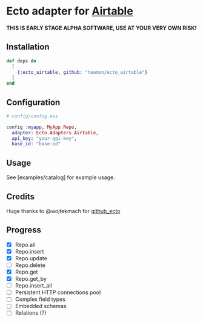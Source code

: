 # Ecto adapter for [Airtable](https://airtable.com/)

**THIS IS EARLY STAGE ALPHA SOFTWARE, USE AT YOUR VERY OWN RISK!**


## Installation

```elixir
def deps do
  [
    {:ecto_airtable, github: "teamon/ecto_airtable"}
  ]
end
```

## Configuration

```elixir
# config/config.exs

config :myapp, MyApp.Repo,
  adapter: Ecto.Adapters.Airtable,
  api_key: "your-api-key",
  base_id: "base-id"

```

## Usage

See [examples/catalog] for example usage.

## Credits

Huge thanks to @wojtekmach for [github_ecto](https://github.com/wojtekmach/github_ecto)


## Progress
- [x] Repo.all
- [x] Repo.insert
- [x] Repo.update
- [ ] Repo.delete
- [x] Repo.get
- [x] Repo.get_by
- [ ] Repo.insert_all
- [ ] Persistent HTTP connections pool
- [ ] Complex field types
- [ ] Embedded schemas
- [ ] Relations (?)
